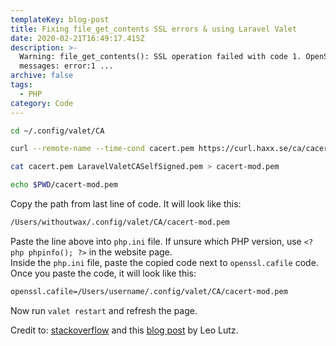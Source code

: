 ```yaml
---
templateKey: blog-post
title: Fixing file_get_contents SSL errors & using Laravel Valet
date: 2020-02-21T16:49:17.415Z
description: >-
  Warning: file_get_contents(): SSL operation failed with code 1. OpenSSL Error
  messages: error:1 ...
archive: false
tags:
  - PHP
category: Code
---
```

```bash
cd ~/.config/valet/CA

curl --remote-name --time-cond cacert.pem https://curl.haxx.se/ca/cacert.pem

cat cacert.pem LaravelValetCASelfSigned.pem > cacert-mod.pem

echo $PWD/cacert-mod.pem
```
Copy the path from last line of code. It will look like this:
```bash
/Users/withoutwax/.config/valet/CA/cacert-mod.pem
```
Paste the line above into `php.ini` file. If unsure which PHP version, use `<?php phpinfo(); ?>` in the website page.  
Inside the `php.ini` file, paste the copied code next to `openssl.cafile` code. Once you paste the code, it will look like this:
```bash
openssl.cafile=/Users/username/.config/valet/CA/cacert-mod.pem
```

Now run `valet restart` and refresh the page. 
 
Credit to: [stackoverflow](https://stackoverflow.com/a/39807251/8762354) and this [blog post](https://leolutz.com/tag/https-stream-wrapper/) by Leo Lutz.
